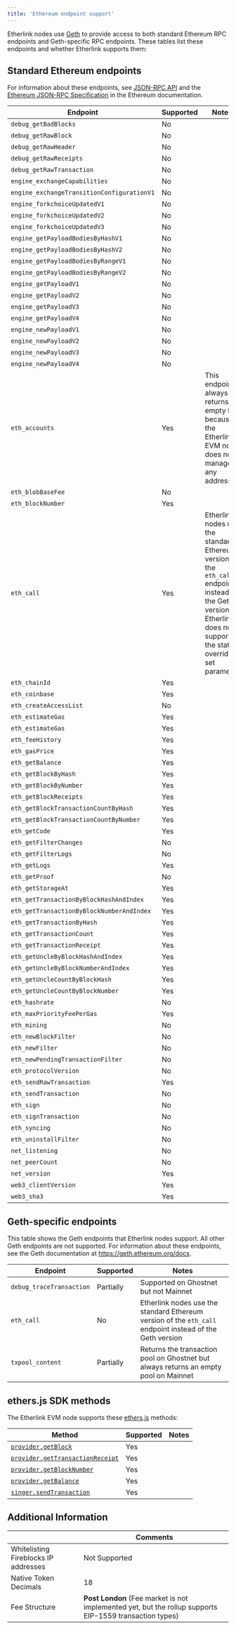 ```yaml
---
title: 'Ethereum endpoint support'
---
```


Etherlink nodes use [Geth](https://geth.ethereum.org/) to provide access to both standard Ethereum RPC endpoints and Geth-specific RPC endpoints.
These tables list these endpoints and whether Etherlink supports them:

## Standard Ethereum endpoints

For information about these endpoints, see [JSON-RPC API](https://ethereum.org/en/developers/docs/apis/json-rpc) and the [Ethereum JSON-RPC Specification](https://ethereum.github.io/execution-apis/api-documentation/) in the Ethereum documentation.

Endpoint | Supported | Notes
--- | --- | ---
`debug_getBadBlocks` | No |
`debug_getRawBlock` | No |
`debug_getRawHeader` | No |
`debug_getRawReceipts` | No |
`debug_getRawTransaction` | No |
`engine_exchangeCapabilities` | No |
`engine_exchangeTransitionConfigurationV1` | No |
`engine_forkchoiceUpdatedV1` | No |
`engine_forkchoiceUpdatedV2` | No |
`engine_forkchoiceUpdatedV3` | No |
`engine_getPayloadBodiesByHashV1` | No |
`engine_getPayloadBodiesByHashV2` | No |
`engine_getPayloadBodiesByRangeV1` | No |
`engine_getPayloadBodiesByRangeV2` | No |
`engine_getPayloadV1` | No |
`engine_getPayloadV2` | No |
`engine_getPayloadV3` | No |
`engine_getPayloadV4` | No |
`engine_newPayloadV1` | No |
`engine_newPayloadV2` | No |
`engine_newPayloadV3` | No |
`engine_newPayloadV4` | No |
`eth_accounts` | Yes | This endpoint always returns an empty list because the Etherlink EVM node does not manage any addresses
`eth_blobBaseFee` | No |
`eth_blockNumber` | Yes |
`eth_call` | Yes | Etherlink nodes use the standard Ethereum version of the `eth_call` endpoint instead of the Geth version; Etherlink does not support the state override set parameter
`eth_chainId` | Yes |
`eth_coinbase` | Yes |
`eth_createAccessList` | No |
`eth_estimateGas` | Yes |
`eth_estimateGas` | Yes |
`eth_feeHistory` | Yes |
`eth_gasPrice` | Yes |
`eth_getBalance` | Yes |
`eth_getBlockByHash` | Yes |
`eth_getBlockByNumber` | Yes |
`eth_getBlockReceipts` | Yes |
`eth_getBlockTransactionCountByHash` | Yes |
`eth_getBlockTransactionCountByNumber` | Yes |
`eth_getCode` | Yes |
`eth_getFilterChanges` | No |
`eth_getFilterLogs` | No |
`eth_getLogs` | Yes |
`eth_getProof` | No |
`eth_getStorageAt` | Yes |
`eth_getTransactionByBlockHashAndIndex` | Yes |
`eth_getTransactionByBlockNumberAndIndex` | Yes |
`eth_getTransactionByHash` | Yes |
`eth_getTransactionCount` | Yes |
`eth_getTransactionReceipt` | Yes |
`eth_getUncleByBlockHashAndIndex` | Yes |
`eth_getUncleByBlockNumberAndIndex` | Yes |
`eth_getUncleCountByBlockHash` | Yes |
`eth_getUncleCountByBlockNumber` | Yes |
`eth_hashrate` | No |
`eth_maxPriorityFeePerGas` | Yes |
`eth_mining` | No |
`eth_newBlockFilter` | No |
`eth_newFilter` | No |
`eth_newPendingTransactionFilter` | No |
`eth_protocolVersion` | No |
`eth_sendRawTransaction` | Yes |
`eth_sendTransaction` | No |
`eth_sign` | No |
`eth_signTransaction` | No |
`eth_syncing` | No |
`eth_uninstallFilter` | No |
`net_listening` | No |
`net_peerCount` | No |
`net_version` | Yes |
`web3_clientVersion` | Yes |
`web3_sha3` | Yes |

## Geth-specific endpoints

This table shows the Geth endpoints that Etherlink nodes support.
All other Geth endpoints are not supported.
For information about these endpoints, see the Geth documentation at https://geth.ethereum.org/docs.

Endpoint | Supported | Notes
--- | --- | ---
`debug_traceTransaction` | Partially | Supported on Ghostnet but not Mainnet
`eth_call` | No | Etherlink nodes use the standard Ethereum version of the `eth_call` endpoint instead of the Geth version
`txpool_content` | Partially | Returns the transaction pool on Ghostnet but always returns an empty pool on Mainnet

## ethers.js SDK methods

The Etherlink EVM node supports these [ethers.js](https://docs.ethers.org/v6/) methods:

Method | Supported | Notes
--- | --- | ---
[`provider.getBlock`](https://docs.ethers.org/v6/api/providers/#Provider-getBlock) | Yes |
[`provider.getTransactionReceipt`](https://docs.ethers.org/v6/api/providers/#Provider-getTransactionReceipt) | Yes |
[`provider.getBlockNumber`](https://docs.ethers.org/v6/api/providers/#Provider-getBlockNumber) | Yes |
[`provider.getBalance`](https://docs.ethers.org/v6/api/providers/#Provider-getBalance) | Yes |
[`singer.sendTransaction`](https://docs.ethers.org/v6/api/providers/#Signer-sendTransaction) | Yes |

## Additional Information

|                                      | Comments                                                                                                |
| ------------------------------------ | ------------------------------------------------------------------------------------------------------- |
| Whitelisting Fireblocks IP addresses | Not Supported                                                                                           |
| Native Token Decimals                | 18                                                                                                      |
| Fee Structure                        | **Post London** (Fee market is not implemented yet, but the rollup supports EIP-1559 transaction types) |
